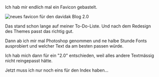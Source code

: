 <!--
.. title: Favicon
.. slug: 385-favicon
.. date: 2008-05-03 11:00:49
.. tags: In eigener Sache
.. description: 
.. type: text
-->

Ich hab mir endlich mal ein Favicon gebastelt.

![neues favicon für den davidak Blog 2.0](/images/favicon_blog.png)
<!-- TEASER_END -->

Das stand schon lange auf meiner To-Do-Liste.
Und nach dem Redesign des Themes passt das richtig gut.

Dann ab ich mir mal Photoshop genommen und ne halbe Stunde Fonts ausprobiert und welcher Text da am besten passen würde.

Ich hab mich dann für ein "2.0" entschieden, weil alles andere Textmässig nicht reingepasst hätte.

Jetzt muss ich nur noch eins für den Index haben...
